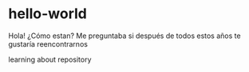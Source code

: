 # hello-world

Hola! ¿Cómo estan? Me preguntaba si después de todos estos años te gustaría reencontrarnos 

learning about repository
